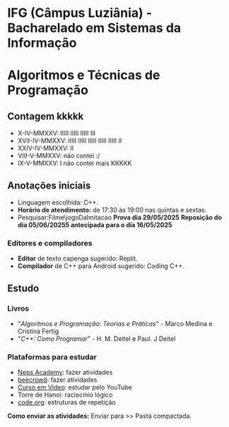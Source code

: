 # IFG (Câmpus Luziânia) - Bacharelado em Sistemas da Informação
# Algoritmos e Técnicas de Programação

## Contagem kkkkk
* X-IV-MMXXV: IIIII IIIII IIIII III
* XVII-IV-MMXXV: IIIII IIIII IIIII IIIII IIIII II
* XXIV-IV-MMXXV: II
* VIII-V-MMXXV: não contei :/
* IX-V-MMXXV: I não contei mais KKKKK

## Anotações iniciais
* Linguagem escolhida: C++.
* **Horário de atendimento:** de 17:30 às 19:00 nas quintas e sextas.
* Pesquisar:Filme\jogoDaImitacao
**Prova dia 29/05/2025**
**Reposição do dia 05/06/20255 antecipada para o dia 16/05/2025**

### Editores e compiladores
* **Editor** de texto capenga sugerido: Replit.
* **Compilador** de C++ para Android sugerido: Coding C++.

## Estudo
### Livros
* "*Algoritmos e Programação: Teorias e Práticas*" - Marco Medina e Cristina Fertig
* "*C++: Como Programar*" - H. M. Deitel e Paul. J Deitel

### Plataformas para estudar
* [Neps Academy](https://neps.academy/br/login): fazer atividades
* [beecrowd](https://judge.beecrowd.com/pt/login): fazer atividades
* [Curso em Vídeo](https://www.youtube.com/c/CursoemV%C3%ADdeo): estudar pelo YouTube
* Torre de Hanoi: raciocínio lógico
* [code.org](www.code.org): estruturas de repetição

**Como enviar as atividades:** Enviar para >> Pasta compactada.